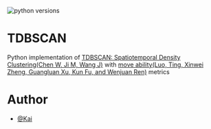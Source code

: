 ![python versions](https://img.shields.io/badge/python-3.6.4-blue.svg)

TDBSCAN
======
Python implementation of [TDBSCAN: Spatiotemporal Density
Clustering(Chen W, Ji M, Wang J)](https://online-journals.org/index.php/i-joe/article/view/3881/0) with [move ability(Luo, Ting, Xinwei Zheng, Guangluan Xu, Kun Fu, and Wenjuan Ren)](https://www.mdpi.com/2220-9964/6/3/63) metrics



Author
======
- [@Kai](https://github.com/kitcatkai)
